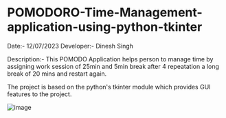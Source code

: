 # POMODORO-Time-Management-application-using-python-tkinter
Date:- 12/07/2023
Developer:- Dinesh Singh

Description:- This POMODO Application helps person to manage time by assigning work session of 25min and 5min break after 
4 repeatation a long break of 20 mins and restart again. 

The project is based on the python's tkinter module which provides GUI features to the project.

![image](https://github.com/Dinesh-0239/POMODORO-Time-Management-application-using-python-tkinter/assets/114934305/222a6f5f-ea90-4df0-ba5c-9be49d51a41a)
